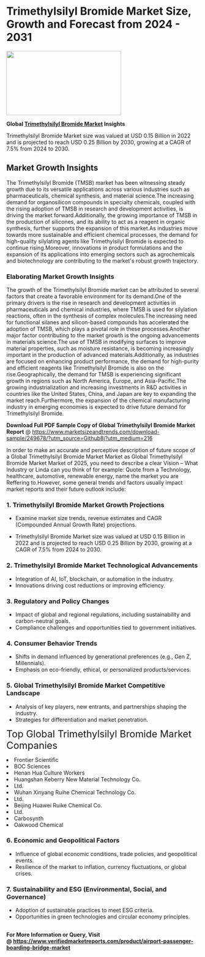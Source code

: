 <H1>Trimethylsilyl Bromide Market Size, Growth and Forecast from 2024 - 2031</H1><img class="aligncenter size-medium wp-image-584254" src="https://thirdeyenews.in/wp-content/uploads/2024/09/Global-Market-Research-300x168.jpeg" alt="" width="300" height="168" /><p><strong>Global&nbsp;<a href="https://www.marketsizeandtrends.com/download-sample/249678/?utm_source=Github8j?utm_medium=216">Trimethylsilyl Bromide Market</a> Insights</strong></p><p>Trimethylsilyl Bromide Market size was valued at USD 0.15 Billion in 2022 and is projected to reach USD 0.25 Billion by 2030, growing at a CAGR of 7.5% from 2024 to 2030.</p><p><h2>Market Growth Insights</h2> The Trimethylsilyl Bromide (TMSB) market has been witnessing steady growth due to its versatile applications across various industries such as pharmaceuticals, chemical synthesis, and material science.The increasing demand for organosilicon compounds in specialty chemicals, coupled with the rising adoption of TMSB in research and development activities, is driving the market forward.Additionally, the growing importance of TMSB in the production of silicones, and its ability to act as a reagent in organic synthesis, further supports the expansion of this market.As industries move towards more sustainable and efficient chemical processes, the demand for high-quality silylating agents like Trimethylsilyl Bromide is expected to continue rising.Moreover, innovations in product formulations and the expansion of its applications into emerging sectors such as agrochemicals and biotechnology are contributing to the market's robust growth trajectory. <h3>Elaborating Market Growth Insights</h3> The growth of the Trimethylsilyl Bromide market can be attributed to several factors that create a favorable environment for its demand.One of the primary drivers is the rise in research and development activities in pharmaceuticals and chemical industries, where TMSB is used for silylation reactions, often in the synthesis of complex molecules.The increasing need for functional silanes and silicon-based compounds has accelerated the adoption of TMSB, which plays a pivotal role in these processes.Another major factor contributing to the market growth is the ongoing advancements in materials science.The use of TMSB in modifying surfaces to improve material properties, such as moisture resistance, is becoming increasingly important in the production of advanced materials.Additionally, as industries are focused on enhancing product performance, the demand for high-purity and efficient reagents like Trimethylsilyl Bromide is also on the rise.Geographically, the demand for TMSB is experiencing significant growth in regions such as North America, Europe, and Asia-Pacific.The growing industrialization and increasing investments in R&D activities in countries like the United States, China, and Japan are key to expanding the market reach.Furthermore, the expansion of the chemical manufacturing industry in emerging economies is expected to drive future demand for Trimethylsilyl Bromide.</p><p><span class=""><strong>Download Full PDF Sample Copy of Global Trimethylsilyl Bromide Market Report</strong> @ <a href="https://www.marketsizeandtrends.com/download-sample/249678/?utm_source=Github8j?utm_medium=216" target="_blank">https://www.marketsizeandtrends.com/download-sample/249678/?utm_source=Github8j?utm_medium=216</a></span></p><p>In order to make an accurate and perceptive description of future scope of a Global&nbsp;Trimethylsilyl Bromide Market Market as Global&nbsp;Trimethylsilyl Bromide Market Market of 2025, you need to describe a clear Vision &ndash; What Industry or Linda can you think of for example: Quote from a Technology, healthcare, automotive, renewable energy, name the market you are Reffering to.However, some general trends and factors usually impact market reports and their future outlook include:</p><h3>1.&nbsp;<strong>Trimethylsilyl Bromide Market Growth Projections</strong></h3><ul><li>Examine market size trends, revenue estimates and CAGR (Compounded Annual Growth Rate) projections.</li><li><p>Trimethylsilyl Bromide Market size was valued at USD 0.15 Billion in 2022 and is projected to reach USD 0.25 Billion by 2030, growing at a CAGR of 7.5% from 2024 to 2030.</p></li></ul><h3>2.&nbsp;<strong>Trimethylsilyl Bromide Market Technological Advancements</strong></h3><ul><li>Integration of AI, IoT, blockchain, or automation in the industry.</li><li>Innovations driving cost reductions or improving efficiency.</li></ul><h3>3.&nbsp;<strong>Regulatory and Policy Changes</strong></h3><ul><li>Impact of global and regional regulations, including sustainability and carbon-neutral goals.</li><li>Compliance challenges and opportunities tied to government initiatives.</li></ul><h3>4.&nbsp;<strong>Consumer Behavior Trends</strong></h3><ul><li>Shifts in demand influenced by generational preferences (e.g., Gen Z, Millennials).</li><li>Emphasis on eco-friendly, ethical, or personalized products/services.</li></ul><h3>5.&nbsp;<strong>Global Trimethylsilyl Bromide Market Competitive Landscape</strong></h3><ul><li>Analysis of key players, new entrants, and partnerships shaping the industry.</li><li>Strategies for differentiation and market penetration.</li></ul><p data-pm-slice="1 1 []"><span style="color: inherit; font-family: inherit; font-size: 25px;">Top Global Trimethylsilyl Bromide Market Companies</span></p><div class="" data-test-id=""><p><li>Frontier Scientific</li><li> BOC Sciences</li><li> Henan Hua Culture Workers</li><li> Huangshan Keberry New Material Technology Co.</li><li> Ltd.</li><li> Wuhan Xinyang Ruihe Chemical Technology Co.</li><li> Ltd.</li><li> Beijing Huawei Ruike Chemical Co.</li><li> Ltd.</li><li> Carbosynth</li><li> Oakwood Chemical</li></p></div><h3>6.&nbsp;<strong>Economic and Geopolitical Factors</strong></h3><ul><li>Influence of global economic conditions, trade policies, and geopolitical events.</li><li>Resilience of the market to inflation, currency fluctuations, or global crises.</li></ul><h3>7.&nbsp;<strong>Sustainability and ESG (Environmental, Social, and Governance)</strong></h3><ul><li>Adoption of sustainable practices to meet ESG criteria.</li><li>Opportunities in green technologies and circular economy principles.</li></ul><h2><strong style="font-size: 14px;">For More Information or Query, Visit @&nbsp;</strong><a style="background-color: #ffffff; font-size: 14px;" href="https://www.marketsizeandtrends.com/report/trimethylsilyl-bromide-market/" target="_blank">https://www.verifiedmarketreports.com/product/airport-passenger-boarding-bridge-market</a></h2>